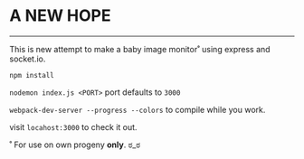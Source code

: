 # A NEW HOPE

---

This is new attempt to make a baby image monitor˚ using express and socket.io.

`npm install`

`nodemon index.js <PORT>` port defaults to `3000`

`webpack-dev-server --progress --colors` to compile while you work.

visit `locahost:3000` to check it out.

˚ For use on own progeny **only**. &#3232;_&#3232;